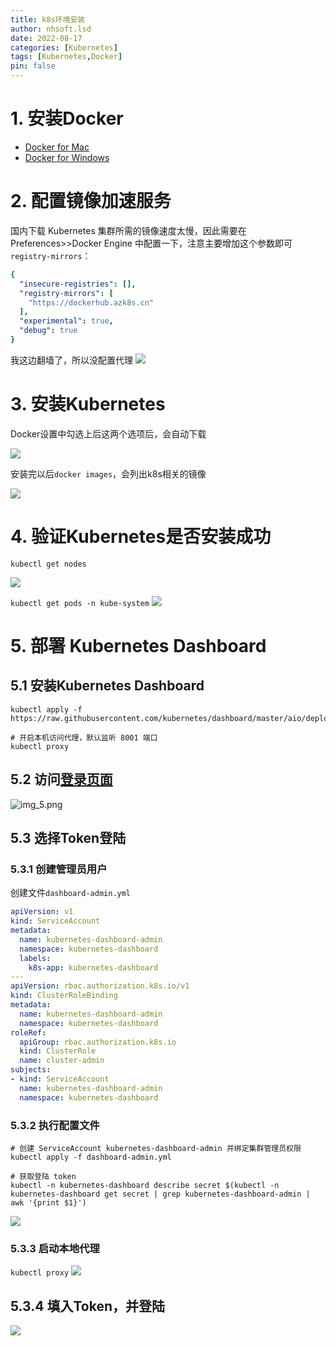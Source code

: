 ```yaml
---
title: k8s环境安装
author: nhsoft.lsd
date: 2022-08-17
categories: [Kubernetes]
tags: [Kubernetes,Docker]
pin: false
---
```


# 1. 安装Docker
* [Docker for Mac](https://docs.docker.com/desktop/install/mac-install/)
* [Docker for Windows](https://docs.docker.com/desktop/install/windows-install/)

# 2. 配置镜像加速服务
国内下载 Kubernetes 集群所需的镜像速度太慢，因此需要在 Preferences>>Docker Engine 中配置一下，注意主要增加这个参数即可`registry-mirrors`：
```yaml
{
  "insecure-registries": [],
  "registry-mirrors": [
    "https://dockerhub.azk8s.cn"
  ],
  "experimental": true,
  "debug": true
}
```
我这边翻墙了，所以没配置代理
![](/assets/img/nhsoft_lsd/2022-08-19-img.png)

# 3. 安装Kubernetes
Docker设置中勾选上后这两个选项后，会自动下载

![](/assets/img/nhsoft_lsd/2022-08-19-img_1.png)

安装完以后`docker images`，会列出k8s相关的镜像

![](/assets/img/nhsoft_lsd/2022-08-19-img_2.png)

# 4. 验证Kubernetes是否安装成功
`kubectl get nodes`

![](/assets/img/nhsoft_lsd/2022-08-19-img_3.png)

`kubectl get pods -n kube-system`
![](/assets/img/nhsoft_lsd/2022-08-19-img_4.png)

# 5. 部署 Kubernetes Dashboard
## 5.1 安装Kubernetes Dashboard
```shell
kubectl apply -f https://raw.githubusercontent.com/kubernetes/dashboard/master/aio/deploy/recommended.yaml

# 开启本机访问代理，默认监听 8001 端口
kubectl proxy
```
## 5.2 访问[登录页面](http://localhost:8001/api/v1/namespaces/kubernetes-dashboard/services/https:kubernetes-dashboard:/proxy/)
![img_5.png](/assets/img/nhsoft_lsd/2022-08-19-img_5.png)

## 5.3 选择Token登陆

### 5.3.1 创建管理员用户
创建文件`dashboard-admin.yml`
```yaml
apiVersion: v1
kind: ServiceAccount
metadata:
  name: kubernetes-dashboard-admin
  namespace: kubernetes-dashboard
  labels:
    k8s-app: kubernetes-dashboard
---
apiVersion: rbac.authorization.k8s.io/v1
kind: ClusterRoleBinding
metadata:
  name: kubernetes-dashboard-admin
  namespace: kubernetes-dashboard
roleRef:
  apiGroup: rbac.authorization.k8s.io
  kind: ClusterRole
  name: cluster-admin
subjects:
- kind: ServiceAccount
  name: kubernetes-dashboard-admin
  namespace: kubernetes-dashboard
```

### 5.3.2 执行配置文件
```shell
# 创建 ServiceAccount kubernetes-dashboard-admin 并绑定集群管理员权限
kubectl apply -f dashboard-admin.yml

# 获取登陆 token
kubectl -n kubernetes-dashboard describe secret $(kubectl -n kubernetes-dashboard get secret | grep kubernetes-dashboard-admin | awk '{print $1}')
```
![](/assets/img/nhsoft_lsd/2022-08-19-img_6.png)

### 5.3.3 启动本地代理
`kubectl proxy`
![](/assets/img/nhsoft_lsd/2022-08-19-img_8.png)

## 5.3.4 填入Token，并登陆
![](/assets/img/nhsoft_lsd/2022-08-19-img_7.png)
